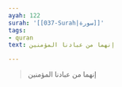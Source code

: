 ```yaml
---
ayah: 122
surah: '[[037-Surah|سورة]]'
tags:
- quran
text: إنهما من عبادنا المؤمنين

---
```

> إنهما من عبادنا المؤمنين
